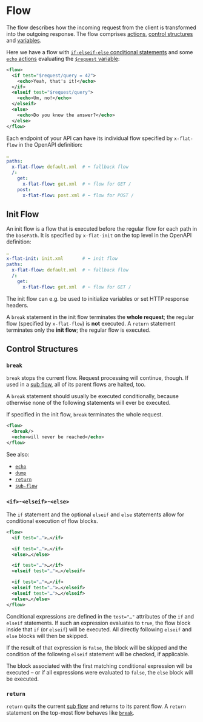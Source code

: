 # Flow

The flow describes how the incoming request from the client is transformed into the outgoing response.
The flow comprises [actions](actions.md), [control structures](#control-structures) and [variables](variables.md).

Here we have a flow with [`if-elseif-else` conditional statements](#if-elseif-else) and some [`echo` actions](actions/echo.md) evaluating the [`$request` variable](variables.md):

```xml
<flow>
  <if test="$request/query = 42">
    <echo>Yeah, that's it!</echo>
  </if>
  <elseif test="$request/query">
    <echo>Um, no!</echo>
  </elseif>
  <else>
    <echo>Do you know the answer?</echo>
  </else>
</flow>
```

Each endpoint of your API can have its individual flow specified by `x-flat-flow` in the OpenAPI definition:

```yaml
…
paths:
  x-flat-flow: default.xml  # ⬅ fallback flow
  /:
    get:
      x-flat-flow: get.xml  # ⬅ flow for GET /
    post:
      x-flat-flow: post.xml # ⬅ flow for POST /
```

## Init Flow

An init flow is a flow that is executed before the regular flow for each path in the `basePath`.
It is specified by `x-flat-init` on the top level in the OpenAPI definition:

```yaml
…
x-flat-init: init.xml       # ⬅ init flow
paths:
  x-flat-flow: default.xml  # ⬅ fallback flow
  /:
    get:
      x-flat-flow: get.xml  # ⬅ flow for GET /
```

The init flow can e.g. be used to initialize variables or set HTTP response headers.

A `break` statement in the init flow terminates the **whole request**; the regular flow (specified by `x-flat-flow`) is **not** executed.
A `return` statement terminates only the **init flow**; the regular flow is executed.


## Control Structures

### `break`

`break` stops the current flow. Request processing will continue, though.
If used in a [sub flow](actions/sub-flow.md), all of its parent flows are halted, too.

A `break` statement should usually be executed conditionally, because otherwise
none of the following statements will ever be executed.

If specified in the init flow, `break` terminates the whole request.

```xml
<flow>
  <break/>
  <echo>will never be reached</echo>
</flow>
```

See also:
 * [`echo`](actions/echo.md)
 * [`dump`](actions/dump.md)
 * [`return`](#return)
 * [`sub-flow`](actions/sub-flow.md)


### `<if>`-`<elseif>`-`<else>`

The `if` statement and the optional `elseif` and `else` statements allow for conditional execution of flow blocks.

```xml
<flow>
  <if test="…">…</if>

  <if test="…">…</if>
  <else>…</else>

  <if test="…">…</if>
  <elseif test="…">…</elseif>

  <if test="…">…</if>
  <elseif test="…">…</elseif>
  <elseif test="…">…</elseif>
  <else>…</else>
</flow>
```

Conditional expressions are defined in the `test="…"` attributes of the `if` and `elseif` statements.
If such an expression evaluates to `true`, the flow block inside that `if` (or `elseif`) will be executed. All directly following `elseif` and `else` blocks will then be skipped.

If the result of that expression is `false`, the block will be skipped and the condition of the following `elseif` statement will be checked, if applicable.

The block associated with the first matching conditional expression will be executed – or if all  expressions were evaluated to `false`, the `else` block will be executed.

### `return`

`return` quits the current [sub flow](actions/sub-flow.md) and returns to its parent flow.
A `return` statement on the top-most flow behaves like [`break`](#break).
